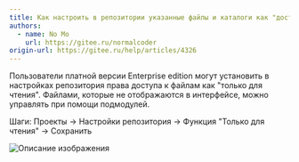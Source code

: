 ```yaml
---
title: Как настроить в репозитории указанные файлы и каталоги как "доступные только для чтения"
authors:
  - name: No Mo
    url: https://gitee.ru/normalcoder
origin-url: https://gitee.ru/help/articles/4326
---
```


Пользователи платной версии Enterprise edition могут установить в настройках репозитория права доступа к файлам как "только для чтения". Файлами, которые не отображаются в интерфейсе, можно управлять при помощи подмодулей.

Шаги: Проекты → Настройки репозитория → Функция "Только для чтения" → Сохранить

![Описание изображения](https://images.gitee.ru/uploads/images/2020/1012/200057_9379c5d2_7722649.png )